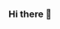 ### Hi there 👋

<!--
**johann3r/johann3r** is a ✨ _special_ ✨ repository because its `README.md` (this file) appears on your GitHub profile.

Here are some ideas to get you started:

- 🔭 I have recently successfully completed a frontend development bootcamp and am currently working on enhancing my developer skills.
- 🌱 I’m currently learning ...
- 👯 I’m looking to collaborate on ...
- 🤔 I’m looking for help with ...
- 💬 Ask me about ...
- 📫 How to reach me: www.linkedin.com/in/johanna-rombach-a98b3914b

- ⚡ Fun fact: ...
-->
